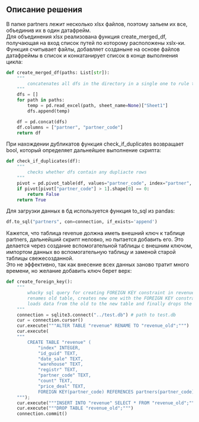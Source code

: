 ## Описание решения
В папке partners лежит несколько xlsx файлов, поэтому зальем их все, объединив их в один датафрейм.  
Для объединения xlsx реализована функция create_merged_df, получающая на вход список путей по которому расположены xslx-ки. Функция считывает файлы, добавляет созданыне на основе файлов датафреймы в список и конкатанирует список в конце выполнения цикла:
```Python
def create_merged_df(paths: List[str]):
	"""
		concatenates all dfs in the directory in a single one to rule them all
	"""
	dfs = []
	for path in paths:
		temp = pd.read_excel(path, sheet_name=None)["Sheet1"]
		dfs.append(temp)

	df = pd.concat(dfs)
	df.columns = ["partner", "partner_code"]
	return df
```
При нахождении дубликатов функция check_if_duplicates возвращает bool, который определяет дальнейшее выполнение скрипта:
```Python
def check_if_duplicates(df):
	"""
		checks whether dfs contain any dupliacte rows
	"""
	pivot = pd.pivot_table(df, values="partner_code", index="partner", aggfunc="count")
	if pivot[pivot["partner_code"] > 1].shape[0] == 0:
		return False
	return True
```
Для загрузки данных в бд используется функция to_sql из pandas:
```Python
df.to_sql("partners", con=connection, if_exists='append')
```
Кажется, что таблица revenue должна иметь внешний ключ к таблице partners, дальнейший скрипт неловко, но пытается добавить его. Это делается через создание вспомогательной таблицы с внешним ключом, импортом данных во вспомогательную таблицу и заменой старой таблицы свежесозданной.  
Это не эффективно, так как внесение всех данных заново тратит много времени, но желание добавить ключ берет верх:
```Python
def create_foreign_key():
	"""
		whacky sql query for creating FOREIGN KEY constraint in revenue;
		renames old table, creates new one with the FOREIGN KEY constraint, 
		loads data from the old to the new table and finally drops the old table
	"""
	connection = sqlite3.connect("../test.db") # path to test.db
	cur = connection.cursor()
	cur.execute("""ALTER TABLE "revenue" RENAME TO "revenue_old";""")
	cur.execute(
	"""
		CREATE TABLE "revenue" (
			"index" INTEGER,
			"id_guid" TEXT,
			"date_sale" TEXT,
			"warehouse" TEXT,
			"registr" TEXT,
			"partner_code" TEXT,
			"count" TEXT,
			"price_deal" TEXT,
			FOREIGN KEY(partner_code) REFERENCES partners(partner_code));
	""");
	cur.execute("""INSERT INTO "revenue" SELECT * FROM "revenue_old";""")
	cur.execute("""DROP TABLE "revenue_old";""")
	connection.commit()
```
